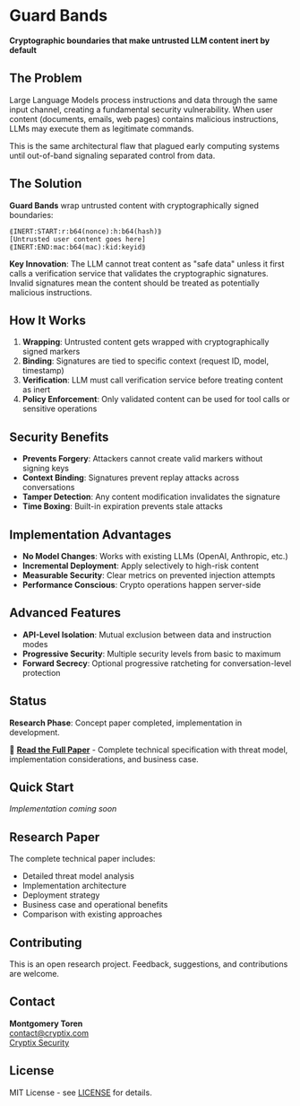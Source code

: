 # Guard Bands

**Cryptographic boundaries that make untrusted LLM content inert by default**

## The Problem

Large Language Models process instructions and data through the same input channel, creating a fundamental security vulnerability. When user content (documents, emails, web pages) contains malicious instructions, LLMs may execute them as legitimate commands.

This is the same architectural flaw that plagued early computing systems until out-of-band signaling separated control from data.

## The Solution

**Guard Bands** wrap untrusted content with cryptographically signed boundaries:

```
⟪INERT:START:r:b64(nonce):h:b64(hash)⟫
[Untrusted user content goes here]
⟪INERT:END:mac:b64(mac):kid:keyid⟫
```

**Key Innovation**: The LLM cannot treat content as "safe data" unless it first calls a verification service that validates the cryptographic signatures. Invalid signatures mean the content should be treated as potentially malicious instructions.

## How It Works

1. **Wrapping**: Untrusted content gets wrapped with cryptographically signed markers
2. **Binding**: Signatures are tied to specific context (request ID, model, timestamp)
3. **Verification**: LLM must call verification service before treating content as inert
4. **Policy Enforcement**: Only validated content can be used for tool calls or sensitive operations

## Security Benefits

- **Prevents Forgery**: Attackers cannot create valid markers without signing keys
- **Context Binding**: Signatures prevent replay attacks across conversations  
- **Tamper Detection**: Any content modification invalidates the signature
- **Time Boxing**: Built-in expiration prevents stale attacks

## Implementation Advantages

- **No Model Changes**: Works with existing LLMs (OpenAI, Anthropic, etc.)
- **Incremental Deployment**: Apply selectively to high-risk content
- **Measurable Security**: Clear metrics on prevented injection attempts
- **Performance Conscious**: Crypto operations happen server-side

## Advanced Features

- **API-Level Isolation**: Mutual exclusion between data and instruction modes
- **Progressive Security**: Multiple security levels from basic to maximum
- **Forward Secrecy**: Optional progressive ratcheting for conversation-level protection

## Status

**Research Phase**: Concept paper completed, implementation in development.

📄 **[Read the Full Paper](./Guard-Bands-Paper.pdf)** - Complete technical specification with threat model, implementation considerations, and business case.

## Quick Start

*Implementation coming soon*

## Research Paper

The complete technical paper includes:
- Detailed threat model analysis
- Implementation architecture
- Deployment strategy
- Business case and operational benefits
- Comparison with existing approaches

## Contributing

This is an open research project. Feedback, suggestions, and contributions are welcome.

## Contact

**Montgomery Toren**  
contact@cryptix.com  
[Cryptix Security](https://github.com/Cryptix-Security)

## License

MIT License - see [LICENSE](LICENSE) for details.
